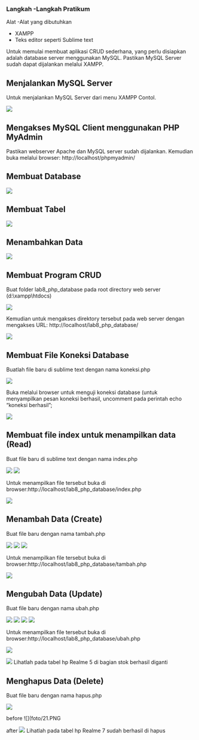 ### Langkah -Langkah Pratikum

Alat -Alat yang dibutuhkan
- XAMPP
- Teks editor seperti Sublime text

Untuk memulai membuat aplikasi CRUD sederhana, yang perlu disiapkan adalah
database server menggunakan MySQL. Pastikan MySQL Server sudah dapat dijalankan
melalui XAMPP.

## Menjalankan MySQL Server
Untuk menjalankan MySQL Server dari menu XAMPP Contol.

![](foto/1.PNG)

## Mengakses MySQL Client menggunakan PHP MyAdmin
Pastikan webserver Apache dan MySQL server sudah dijalankan. Kemudian buka
melalui browser: http://localhost/phpmyadmin/

## Membuat Database

![](foto/2.PNG)

## Membuat Tabel

![](foto/3.PNG)

## Menambahkan Data

![](foto/4.PNG)

## Membuat Program CRUD
Buat folder lab8_php_database pada root directory web server (d:\xampp\htdocs)

![](foto/5.PNG)

Kemudian untuk mengakses direktory tersebut pada web server dengan mengakses URL:
http://localhost/lab8_php_database/

![](foto/6.PNG)

## Membuat File Koneksi Database
Buatlah file baru di sublime text dengan nama koneksi.php

![](foto/7.PNG)

Buka melalui browser untuk menguji koneksi database (untuk menyampilkan pesan
koneksi berhasil, uncomment pada perintah echo “koneksi berhasil”;

![](foto/8.PNG)

## Membuat file index untuk menampilkan data (Read)
Buat file baru di sublime text dengan nama index.php

![](foto/9.PNG)
![](foto/10.PNG)

Untuk menampilkan file tersebut buka di browser:http://localhost/lab8_php_database/index.php

![](foto/11.PNG)

## Menambah Data (Create)
Buat file baru dengan nama tambah.php

![](foto/12.PNG)
![](foto/13.PNG)
![](foto/14.PNG)

Untuk menampilkan file tersebut buka di browser:http://localhost/lab8_php_database/tambah.php

![](foto/15.PNG)

## Mengubah Data (Update)
Buat file baru dengan nama ubah.php

![](foto/16.PNG)
![](foto/17.PNG)
![](foto/18.PNG)
![](foto/19.PNG)

Untuk menampilkan file tersebut buka di browser:http://localhost/lab8_php_database/ubah.php

![](foto/20.PNG)

![](foto/21.PNG)
Lihatlah pada tabel hp Realme 5 di bagian stok berhasil diganti

## Menghapus Data (Delete)
Buat file baru dengan nama hapus.php

![](foto/22.PNG)

before
![](foto/21.PNG

after
![](foto/23.PNG)
Lihatlah pada tabel hp Realme 7 sudah berhasil di hapus
